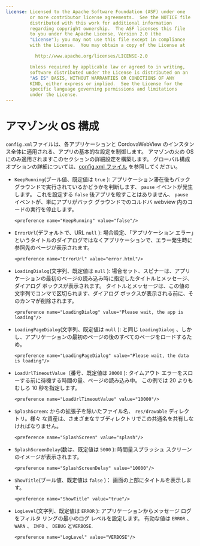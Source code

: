 ```yaml
---
license: Licensed to the Apache Software Foundation (ASF) under one
         or more contributor license agreements.  See the NOTICE file
         distributed with this work for additional information
         regarding copyright ownership.  The ASF licenses this file
         to you under the Apache License, Version 2.0 (the
         "License"); you may not use this file except in compliance
         with the License.  You may obtain a copy of the License at

           http://www.apache.org/licenses/LICENSE-2.0

         Unless required by applicable law or agreed to in writing,
         software distributed under the License is distributed on an
         "AS IS" BASIS, WITHOUT WARRANTIES OR CONDITIONS OF ANY
         KIND, either express or implied.  See the License for the
         specific language governing permissions and limitations
         under the License.
---
```


# アマゾン火 OS 構成

`config.xml`ファイルは、各アプリケーションと CordovaWebView のインスタンス全体に適用される、アプリの基本的な設定を制御します。 アマゾンの火の OS にのみ適用されますこのセクションの詳細設定を構築します。 グローバル構成オプションの詳細については、[config.xml ファイル][1] を参照してください。

 [1]: config_ref_index.md.html#The%20config.xml%20File

*   `KeepRunning`(ブール値、既定値は `true` ): アプリケーション滞在後もバック グラウンドで実行されているかどうかを判断します、 `pause` イベントが発生します。 これを設定する `false` 後アプリを殺すことはありません、 `pause` イベントが、単にアプリがバック グラウンドでのコルドバ webview 内のコードの実行を停止します。
    
        <preference name="KeepRunning" value="false"/>
        

*   `ErrorUrl`(デフォルトで、URL `null` ): 場合設定、「アプリケーション エラー」というタイトルのダイアログではなくアプリケーションで、エラー発生時に参照先のページが表示されます。
    
        <preference name="ErrorUrl" value="error.html"/>
        

*   `LoadingDialog`(文字列、既定値は `null` ): 場合セット、スピナーは、アプリケーションの最初のページの読み込み時に指定したタイトルとメッセージ、ダイアログ ボックスが表示されます。 タイトルとメッセージは、この値の文字列でコンマで区切られます、ダイアログ ボックスが表示される前に、そのカンマが削除されます。
    
        <preference name="LoadingDialog" value="Please wait, the app is loading"/>
        

*   `LoadingPageDialog`(文字列、既定値は `null` ): と同じ `LoadingDialog` 、しかし、アプリケーションの最初のページの後のすべてのページをロードするため。
    
        <preference name="LoadingPageDialog" value="Please wait, the data is loading"/>
        

*   `LoadUrlTimeoutValue`（番号、既定値は `20000` ): タイムアウト エラーをスローする前に待機する時間の量、ページの読み込み中。 この例では 20 よりもむしろ 10 秒を指定します。
    
        <preference name="LoadUrlTimeoutValue" value="10000"/>
        

*   `SplashScreen`: からの拡張子を除いたファイル名、 `res/drawable` ディレクトリ。様々 な資産は、さまざまなサブディレクトリでこの共通名を共有しなければなりません。
    
        <preference name="SplashScreen" value="splash"/>
        

*   `SplashScreenDelay`(数は、既定値は `5000` ): 時間量スプラッシュ スクリーンのイメージが表示されます。
    
        <preference name="SplashScreenDelay" value="10000"/>
        

*   `ShowTitle`(ブール値、既定値は `false` )： 画面の上部にタイトルを表示します。
    
        <preference name="ShowTitle" value="true"/>
        

*   `LogLevel`(文字列、既定値は `ERROR` ): アプリケーションからメッセージ ログをフィルタ リングの最小のログ レベルを設定します。 有効な値は `ERROR` 、 `WARN` 、 `INFO` 、 `DEBUG` と`VERBOSE`.
    
        <preference name="LogLevel" value="VERBOSE"/>